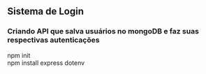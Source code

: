 ## Sistema de Login
### Criando API que salva usuários no mongoDB e faz suas respectivas autenticações <br> 


npm init <br>
npm install express dotenv <br>
